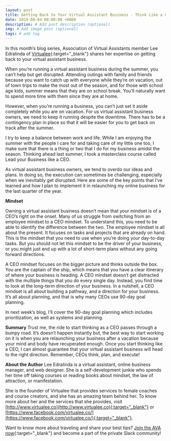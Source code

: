 ```yaml
---
layout: post
title: Getting Back to Your Virtual Assistant Business - Think Like a CEO Pt. 1
date: 2019-08-04 00:00:00 +0000
description: # Add post description (optional)
img: # Add image post (optional)
tags: # add tag
---
```


In this month’s blog series, Association of Virtual Assistants member Lee Edralinda of [Virtualee](http://virtualee.co/){:target="_blank"} shares her expertise on getting back to your virtual assistant business.

When you’re running a virtual assistant business during the summer, you can’t help but get disrupted. Attending outings with family and friends because you want to catch up with everyone while they’re on vacation, out of town trips to make the most out of the season, and for those with school age kids, summer means that they are on school break. You’ll naturally want to spend more time with them since they are at home.

However, when you’re running a business, you can’t just set it aside completely while you are on vacation. For us virtual assistant business owners, we need to keep it running despite the downtime. There has to be a contingency plan in place so that it will be easier for you to get back on track after the summer.

I try to keep a balance between work and life. While I am enjoying the summer with the people I care for and taking care of my little one too, I make sure that there is a thing or two that I do for my business amidst the season. Thinking ahead last summer, I took a masterclass course called Lead your Business like a CEO.

As virtual assistant business owners, we tend to overdo our ideas and plans. In doing so, the execution can sometimes be challenging, especially when we inevitably get disrupted. Here are some of the key points that I’ve learned and how I plan to implement it in relaunching my online business for the last quarter of the year.

__Mindset__

Owning a virtual assistant business doesn’t mean that your mindset is of a CEO’s right on the onset. Many of us struggle from switching from an employee mindset to a CEO mindset. To understand this, you need to be able to identify the difference between the two. The employee mindset is all about the present. It focuses on tasks and projects that are already on hand. This is the mindset that you need to use when you’re doing your day-to-day tasks. But you should not let this mindset to be the driver of your business, or you might just end up with a lot of short-term plans without any going forward directions.

A CEO mindset focuses on the bigger picture and thinks outside the box. You are the captain of the ship, which means that you have a clear itinerary of where your business is heading. A CEO mindset doesn’t get distracted with the multiple things that you do every single day. Instead, you find time to look at the long-term direction of your business. In a nutshell, a CEO mindset is all about building a pathway, and a direction for your business. It’s all about planning, and that is why many CEOs use 90-day goal planning.

In next week’s blog, I’ll cover the 90-day goal planning which includes prioritization, as well as systems and planning.

__Summary__
Trust me, the ride to start thinking as a CEO passes through a bumpy road. It’s doesn’t happen instantly but, the best way to start working on it is when you are relaunching your business after a vacation because your mind and body have recuperated enough. Once you start thinking like a CEO, I can almost guarantee that your virtual assistant business will head to the right direction. Remember, CEOs think, plan, and execute!

__About the Author__
Lee Edralinda is a virtual assistant, online business manager, and web designer. She is a self-development junkie who spends her time off taking courses or reading books about mindset, the law of attraction, or manifestation.

She is the founder of Virtualee that provides services to female coaches and course creators, and she has an amazing team behind her. To know more about her and the services that she provides, visit [http://www.virtualee.co](http://www.virtualee.co){:target="_blank"} or [https://www.facebook.com/virtualee.co/](https://www.facebook.com/virtualee.co/){:target="_blank"}.

Want to know more about traveling and share your best tips? [Join the AVA now](https://associationofvas.com/){:target="_blank"} and become a part of the private Slack community!
